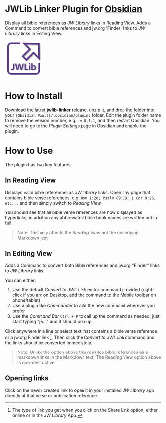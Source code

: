 # JWLib Linker Plugin for [Obsidian](https://obsidian.md)

Display all bible references as *JW Library* links In Reading View. Adds a Command to convert bible references and jw.org 'Finder' links to *JW Library* links in Editing View.

![Logo](logo.png)

# How to Install

Download the latest **jwlib-linker** [release](https://github.com/MrBertie/jwlib-linker/releases), unzip it, and drop the folder into your `{Obsidian Vault}/.obsidian/plugins` folder.  Edit the plugin folder name to remove the version number, e.g. `-v.0.1.1`, and then restart Obsidian.
You will need to go to the *Plugin Settings* page in Obsidian and enable the plugin.

# How to Use

The plugin has two key features:

## In **Reading View**

Displays valid bible references as *JW Library* links.
Open any page that contains bible verse references, e.g. `Rom 1:20; Psalm 89:18; 1 Cor 9:26, etc...` and then simply switch to *Reading View.*  

You should see that all bible verse references are now displayed as hyperlinks; in addition any abbreviated bible book names are written out in full.

>Note: This only affects the *Reading View* not the underlying Markdown text

## In **Editing View**

Adds a Command to convert both Bible references and jw.org "Finder" links to *JW Library* links.

You can either:
1. Use the default *Convert to JWL Link* editor command provided (right-click if you are on Desktop, add the command to the Mobile toolbar on phone/tablet)
2. Use a plugin like *Commander* to add the new command wherever you prefer
3. Use the *Command Bar* `Ctrl + P` to call up the command as needed; just start typing "jw..." and it should pop up.

Click anywhere in a line or select text that contains a bible verse reference or a jw.org Finder link [^1].
Then click the *Convert to JWL link* command and the links should be converted immediately.

>Note: Unlike the option above this rewrites bible references as a markdown links in the Markdown text.  The Reading View option above is non-destructive.

## Opening links
Click on the newly created link to open it in your installed *JW Library* app directly at that verse or publication reference.

[^1]: The type of link you get when you click on the Share Link option, either online or in the *JW Library* App.
